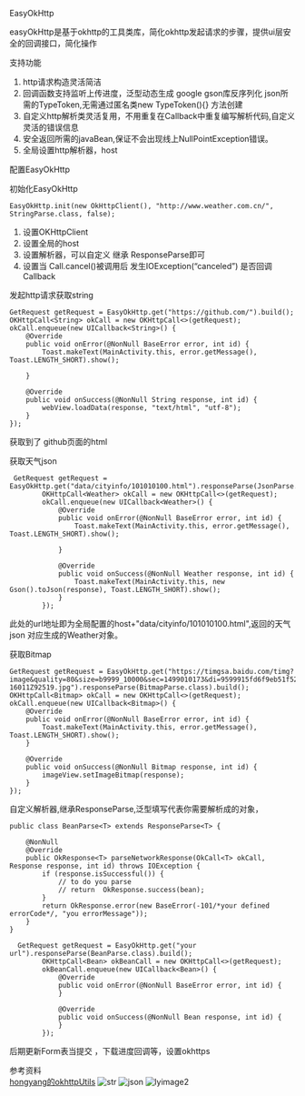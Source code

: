 EasyOkHttp

easyOkHttp是基于okhttp的工具类库，简化okhttp发起请求的步骤，提供ui层安全的回调接口，简化操作

支持功能

1. http请求构造灵活简洁
2. 回调函数支持监听上传进度，泛型动态生成 google gson库反序列化 json所需的TypeToken,无需通过匿名类new TypeToken<Bean>(){} 方法创建
3. 自定义http解析类灵活复用，不用重复在Callback中重复编写解析代码,自定义灵活的错误信息
4. 安全返回所需的javaBean,保证不会出现线上NullPointException错误。
5. 全局设置http解析器，host 
   

配置EasyOkHttp

初始化EasyOkHttp

    EasyOkHttp.init(new OkHttpClient(), "http://www.weather.com.cn/", StringParse.class, false);

1. 设置OKHttpClient
2. 设置全局的host
3. 设置解析器，可以自定义 继承 ResponseParse<T>即可
4. 设置当 Call.cancel()被调用后 发生IOException(“canceled”) 是否回调Callback

发起http请求获取string

    GetRequest getRequest = EasyOkHttp.get("https://github.com/").build();
    OKHttpCall<String> okCall = new OKHttpCall<>(getRequest);
    okCall.enqueue(new UICallback<String>() {
        @Override
        public void onError(@NonNull BaseError error, int id) {
            Toast.makeText(MainActivity.this, error.getMessage(), Toast.LENGTH_SHORT).show();
    
        }
    
        @Override
        public void onSuccess(@NonNull String response, int id) {
            webView.loadData(response, "text/html", "utf-8");
        }
    });

获取到了 github页面的html

获取天气json

     GetRequest getRequest = EasyOkHttp.get("data/cityinfo/101010100.html").responseParse(JsonParse.class).build();
            OKHttpCall<Weather> okCall = new OKHttpCall<>(getRequest);
            okCall.enqueue(new UICallback<Weather>() {
                @Override
                public void onError(@NonNull BaseError error, int id) {
                    Toast.makeText(MainActivity.this, error.getMessage(), Toast.LENGTH_SHORT).show();
    
                }
    
                @Override
                public void onSuccess(@NonNull Weather response, int id) {
                    Toast.makeText(MainActivity.this, new Gson().toJson(response), Toast.LENGTH_SHORT).show();
                }
            });

此处的url地址即为全局配置的host+"data/cityinfo/101010100.html",返回的天气json 对应生成的Weather对象。

获取Bitmap

    GetRequest getRequest = EasyOkHttp.get("https://timgsa.baidu.com/timg?image&quality=80&size=b9999_10000&sec=1499010173&di=9599915fd6f9eb51f527cbbf62a84bd6&imgtype=jpg&er=1&src=http%3A%2F%2F4493bz.1985t.com%2Fuploads%2Fallimg%2F160119%2F5-16011Z92519.jpg").responseParse(BitmapParse.class).build();
    OKHttpCall<Bitmap> okCall = new OKHttpCall<>(getRequest);
    okCall.enqueue(new UICallback<Bitmap>() {
        @Override
        public void onError(@NonNull BaseError error, int id) {
            Toast.makeText(MainActivity.this, error.getMessage(), Toast.LENGTH_SHORT).show();
        }
    
        @Override
        public void onSuccess(@NonNull Bitmap response, int id) {
            imageView.setImageBitmap(response);
        }
    });



自定义解析器,继承ResponseParse,泛型填写代表你需要解析成的对象，

    public class BeanParse<T> extends ResponseParse<T> {
    
        @NonNull
        @Override
        public OkResponse<T> parseNetworkResponse(OkCall<T> okCall, Response response, int id) throws IOException {
            if (response.isSuccessful()) {
                // to do you parse
                // return  OkResponse.success(bean);
            }
            return OkResponse.error(new BaseError(-101/*your defined errorCode*/, "you errorMessage"));
        }
    }
    
      GetRequest getRequest = EasyOkHttp.get("your url").responseParse(BeanParse.class).build();
            OKHttpCall<Bean> okBeanCall = new OKHttpCall<>(getRequest);
            okBeanCall.enqueue(new UICallback<Bean>() {
                @Override
                public void onError(@NonNull BaseError error, int id) {
                }
    
                @Override
                public void onSuccess(@NonNull Bean response, int id) {
                }
            });

后期更新Form表当提交 ，下载进度回调等，设置okhttps

参考资料<br>
[hongyang的okhttpUtils](https://github.com/hongyangAndroid/okhttputils)
![str](https://github.com/xchengDroid/EasyOkHttp/blob/master/screenshots/str2.png)
![json](https://github.com/xchengDroid/EasyOkHttp/blob/master/screenshots/json2.png)
![lyimage2](https://github.com/xchengDroid/EasyOkHttp/blob/master/screenshots/lyimage2.png)





	














